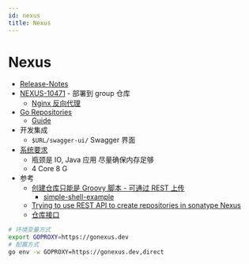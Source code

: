 ```yaml
---
id: nexus
title: Nexus
---
```


# Nexus

- [Release-Notes](https://support.sonatype.com/hc/en-us/sections/203012688-Release-Notes)
- [NEXUS-10471](https://issues.sonatype.org/browse/NEXUS-10471) - 部署到 group 仓库
  - [Nginx 反向代理](https://stackoverflow.com/a/54590014/1870054)
- [Go Repositories](https://help.sonatype.com/repomanager3/formats/go-repositories)
  - [Guide](https://guides.sonatype.com/repo3/technical-guides/go-dependencies-nxrm3/)
- 开发集成
  - `$URL/swagger-ui/` Swagger 界面
- [系统要求](https://help.sonatype.com/repomanager3/installation/system-requirements)
  - 瓶颈是 IO, Java 应用 尽量确保内存足够
  - 4 Core 8 G
- 参考
  - [创建仓库只能是 Groovy 脚本 - 可通过 REST 上传](https://community.sonatype.com/t/creating-repositories-groups-etc-via-rest-api-in-nexus-3/814/3)
    - [simple-shell-example](https://github.com/sonatype-nexus-community/nexus-scripting-examples/tree/master/simple-shell-example)
  - [Trying to use REST API to create repositories in sonatype Nexus](https://stackoverflow.com/questions/41450338)
  - [仓库接口](https://help.sonatype.com/repomanager3/rest-and-integration-api/repositories-api)

```bash
# 环境变量方式
export GOPROXY=https://gonexus.dev
# 配置方式
go env -w GOPROXY=https://gonexus.dev,direct
```

